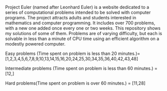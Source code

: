 Project Euler (named after Leonhard Euler) is a website dedicated to a series of computational problems intended to be solved with computer programs.
The project attracts adults and students interested in mathematics and computer programming.
It includes over 700 problems, with a new one added once every one or two weeks. This repository shows my solutions of some of them.
Problems are of varying difficulty, but each is solvable in less than a minute of CPU time using an efficient algorithm on a modestly powered computer.

Easy problems (Time spent on problem is less than 20 minutes.)= [1,2,3,4,5,6,7,8,9,10,13,14,15,16,20,24,25,30,34,35,36,40,42,43,48]

Intermediate problems (Time spent on problem is less than 60 minutes.) = [12,]

Hard problems(Time spent on problem is over 60 minutes.) = [11,28]


